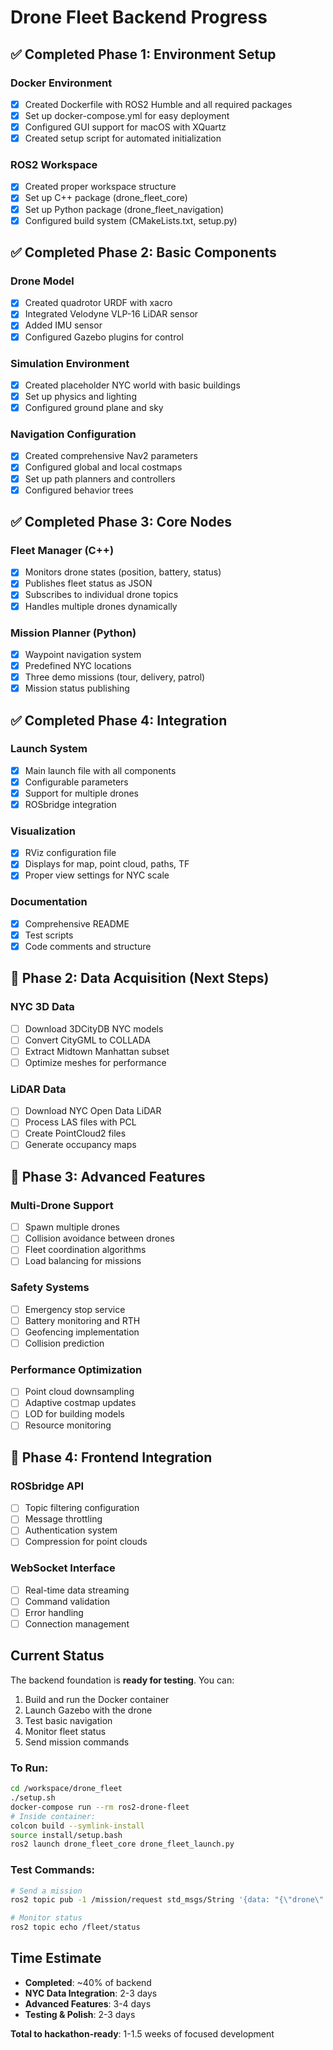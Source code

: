 # Drone Fleet Backend Progress

## ✅ Completed Phase 1: Environment Setup

### Docker Environment
- [x] Created Dockerfile with ROS2 Humble and all required packages
- [x] Set up docker-compose.yml for easy deployment
- [x] Configured GUI support for macOS with XQuartz
- [x] Created setup script for automated initialization

### ROS2 Workspace
- [x] Created proper workspace structure
- [x] Set up C++ package (drone_fleet_core)
- [x] Set up Python package (drone_fleet_navigation)
- [x] Configured build system (CMakeLists.txt, setup.py)

## ✅ Completed Phase 2: Basic Components

### Drone Model
- [x] Created quadrotor URDF with xacro
- [x] Integrated Velodyne VLP-16 LiDAR sensor
- [x] Added IMU sensor
- [x] Configured Gazebo plugins for control

### Simulation Environment
- [x] Created placeholder NYC world with basic buildings
- [x] Set up physics and lighting
- [x] Configured ground plane and sky

### Navigation Configuration
- [x] Created comprehensive Nav2 parameters
- [x] Configured global and local costmaps
- [x] Set up path planners and controllers
- [x] Configured behavior trees

## ✅ Completed Phase 3: Core Nodes

### Fleet Manager (C++)
- [x] Monitors drone states (position, battery, status)
- [x] Publishes fleet status as JSON
- [x] Subscribes to individual drone topics
- [x] Handles multiple drones dynamically

### Mission Planner (Python)
- [x] Waypoint navigation system
- [x] Predefined NYC locations
- [x] Three demo missions (tour, delivery, patrol)
- [x] Mission status publishing

## ✅ Completed Phase 4: Integration

### Launch System
- [x] Main launch file with all components
- [x] Configurable parameters
- [x] Support for multiple drones
- [x] ROSbridge integration

### Visualization
- [x] RViz configuration file
- [x] Displays for map, point cloud, paths, TF
- [x] Proper view settings for NYC scale

### Documentation
- [x] Comprehensive README
- [x] Test scripts
- [x] Code comments and structure

## 🚧 Phase 2: Data Acquisition (Next Steps)

### NYC 3D Data
- [ ] Download 3DCityDB NYC models
- [ ] Convert CityGML to COLLADA
- [ ] Extract Midtown Manhattan subset
- [ ] Optimize meshes for performance

### LiDAR Data
- [ ] Download NYC Open Data LiDAR
- [ ] Process LAS files with PCL
- [ ] Create PointCloud2 files
- [ ] Generate occupancy maps

## 🚧 Phase 3: Advanced Features

### Multi-Drone Support
- [ ] Spawn multiple drones
- [ ] Collision avoidance between drones
- [ ] Fleet coordination algorithms
- [ ] Load balancing for missions

### Safety Systems
- [ ] Emergency stop service
- [ ] Battery monitoring and RTH
- [ ] Geofencing implementation
- [ ] Collision prediction

### Performance Optimization
- [ ] Point cloud downsampling
- [ ] Adaptive costmap updates
- [ ] LOD for building models
- [ ] Resource monitoring

## 🚧 Phase 4: Frontend Integration

### ROSbridge API
- [ ] Topic filtering configuration
- [ ] Message throttling
- [ ] Authentication system
- [ ] Compression for point clouds

### WebSocket Interface
- [ ] Real-time data streaming
- [ ] Command validation
- [ ] Error handling
- [ ] Connection management

## Current Status

The backend foundation is **ready for testing**. You can:

1. Build and run the Docker container
2. Launch Gazebo with the drone
3. Test basic navigation
4. Monitor fleet status
5. Send mission commands

### To Run:
```bash
cd /workspace/drone_fleet
./setup.sh
docker-compose run --rm ros2-drone-fleet
# Inside container:
colcon build --symlink-install
source install/setup.bash
ros2 launch drone_fleet_core drone_fleet_launch.py
```

### Test Commands:
```bash
# Send a mission
ros2 topic pub -1 /mission/request std_msgs/String '{data: "{\"drone\": \"drone1\", \"mission\": \"tour_midtown\"}"}'

# Monitor status
ros2 topic echo /fleet/status
```

## Time Estimate

- **Completed**: ~40% of backend
- **NYC Data Integration**: 2-3 days
- **Advanced Features**: 3-4 days
- **Testing & Polish**: 2-3 days

**Total to hackathon-ready**: 1-1.5 weeks of focused development